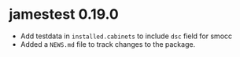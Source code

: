 # jamestest 0.19.0

* Add testdata in `installed.cabinets` to include `dsc` field for smocc
* Added a `NEWS.md` file to track changes to the package.
